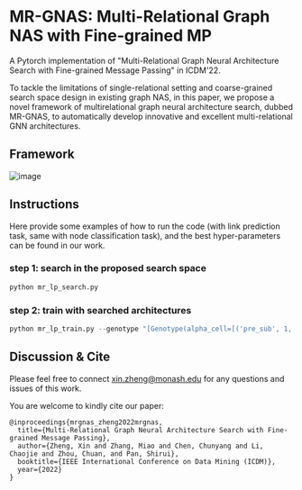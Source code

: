 # MR-GNAS: Multi-Relational Graph NAS with Fine-grained MP

A Pytorch implementation of "Multi-Relational Graph Neural Architecture Search with Fine-grained Message Passing" in ICDM'22.

To tackle the limitations of single-relational setting and coarse-grained search space design in existing graph NAS, in this paper, we propose a novel framework of multirelational graph neural architecture search, dubbed MR-GNAS, to automatically develop innovative and excellent multi-relational GNN architectures.

## Framework
![image](https://github.com/Amanda-Zheng/MR-GNAS/blob/9bdb73b26104cbea78adf410ca0e234ca88e1fb7/mr-gnas.png)


## Instructions
Here provide some examples of how to run the code (with link prediction task, same with node classification task), and the best hyper-parameters can be found in our work.
### step 1: search in the proposed search space

```python 
python mr_lp_search.py
```

### step 2: train with searched architectures
```python 
python mr_lp_train.py --genotype "[Genotype(alpha_cell=[('pre_sub', 1, 0), ('f_sparse_comp', 2, 1), ('f_sparse_comp', 3, 2), ('a_max', 4, 2), ('a_max', 5, 3), ('f_sparse_last', 6, 5), ('f_sparse_last', 7, 5)], concat_node=[4, 5, 6, 7], score_func='sf_DisMult')]"
```
## Discussion & Cite
Please feel free to connect xin.zheng@monash.edu for any questions and issues of this work.

You are welcome to kindly cite our paper:

```
@inproceedings{mrgnas_zheng2022mrgnas,
  title={Multi-Relational Graph Neural Architecture Search with Fine-grained Message Passing},
  author={Zheng, Xin and Zhang, Miao and Chen, Chunyang and Li, Chaojie and Zhou, Chuan, and Pan, Shirui},
  booktitle={IEEE International Conference on Data Mining (ICDM)},
  year={2022}
}
```
